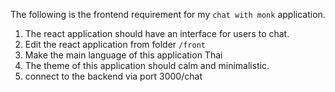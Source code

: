 The following is the frontend requirement for my `chat with monk` application.

1. The react application should have an interface for users to chat.
2. Edit the react application from folder `/front`
2. Make the main language of this application Thai
3. The theme of this application should calm and minimalistic.
4. connect to the backend via port 3000/chat